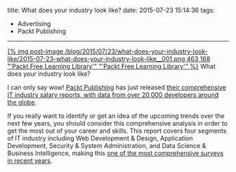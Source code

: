 title: What does your industry look like?
date: 2015-07-23 15:14:36
tags:
- Advertising
- Packt Publishing
---

[{% img post-image /blog/2015/07/23/what-does-your-industry-look-like/2015-07-23-what-does-your-industry-look-like__001.png 463 168 "'Packt Free Learning Library'" "'Packt Free Learning Library'" %}](/blog/2015/07/23/what-does-your-industry-look-like/2015-07-23-what-does-your-industry-look-like__001.png)
<span class="post-image-title">What does your industry look like?</span>

I can only say wow! [Packt Publishing](https://www.packtpub.com/) has just released [their comprehensive IT industry salary reports, with data from over 20,000 developers around the globe](http://bit.ly/1TSIsRq).

If you really want to identify or get an idea of the upcoming trends over the next few years, you should consider this comprehensive analysis in order to get the most out of your career and skills. This report covers four segments of IT industry including Web Development & Design, Application Development, Security & System Administration, and Data Science & Business Intelligence, making this [one of the most comprehensive surveys in recent years](http://bit.ly/1TSIsRq).

<!-- more -->

